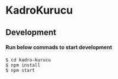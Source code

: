 # KadroKurucu

## Development

#### Run below commads to start development

    $ cd kadro-kurucu
    $ npm install
    $ npm start
